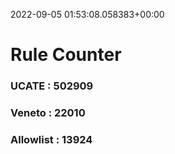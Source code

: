 2022-09-05 01:53:08.058383+00:00
# Rule Counter 
 ### UCATE : 502909

 ### Veneto : 22010

 ### Allowlist : 13924